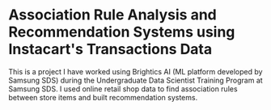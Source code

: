 # Association Rule Analysis and Recommendation Systems using Instacart's Transactions Data
This is a project I have worked using Brightics AI (ML platform developed by Samsung SDS) during the Undergraduate Data Scientist Training Program at Samsung SDS. 
I used online retail shop data to find association rules between store items and built recommendation systems.
